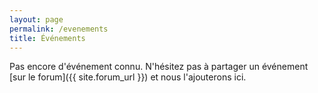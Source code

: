 ```yaml
---
layout: page
permalink: /evenements
title: Événements
---
```


Pas encore d'événement connu. N'hésitez pas à partager un événement [sur le forum]({{ site.forum_url }}) et nous l'ajouterons ici.
